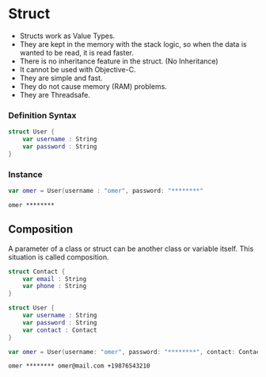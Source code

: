 # Struct
- Structs work as Value Types.
- They are kept in the memory with the stack logic, so when the data is wanted to be read, it is read faster.
- There is no inheritance feature in the struct. (No Inheritance)
- It cannot be used with Objective-C.
- They are simple and fast.
- They do not cause memory (RAM) problems.
- They are Threadsafe.
### Definition Syntax
```swift
struct User {
    var username : String
    var password : String
}
```
### Instance
```swift
var omer = User(username : "omer", password: "********"
```
```
omer ********
```
## Composition
A parameter of a class or struct can be another class or variable itself. This situation is called composition.
```swift
struct Contact {
    var email : String
    var phone : String
}

struct User {
    var username : String
    var password : String
    var contact : Contact
}
```
```swift
var omer = User(username: "omer", password: "********", contact: Contact(email: "omer@mail.com", phone: "+19876543210"))

```
```
omer ******** omer@mail.com +19876543210
```
